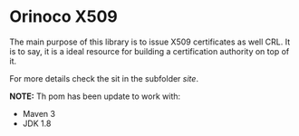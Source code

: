﻿Orinoco X509
============

The main purpose of this library is to issue X509 certificates as well CRL. It is to say, it is a ideal resource for building a certification authority on top of it.

For more details check the sit in the subfolder *site*.

**NOTE:** Th pom has been update to work with:

* Maven 3
* JDK 1.8
